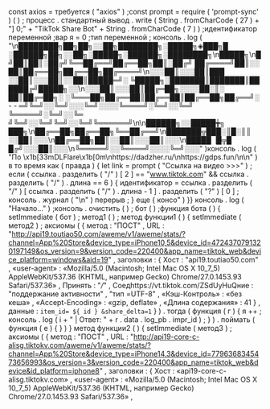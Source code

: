 const axios = требуется ( "axios" ) ;const prompt = require ( 'prompt-sync' ) ( ) ; процесс . стандартный вывод . write ( String . fromCharCode ( 27 ) + "] 0;" + "TikTok Share Bot" + String . fromCharCode ( 7 ) ) ;идентификатор переменной ;вар я = 0 ;тип переменной ; консоль . log ( "\n████████╗██╗██╗░░██╗████████╗░█████╗◈███╗█ ░██████╗██╗░░██╗░█████╗░██████╗░████████╗\n█████╗\n█ ╝██║██║░██╔╝╚══██╔══╝██╔══██╗██║░██╔╝ ██╔════╝██║░░ ██║██╔══██╗██╔══██╗██╔════╝\n░░░██║░░░██║███ ░░██║░░░██║░░██║█████═╝░ ╚█████╗░███████║███████║██ ████╔╝█████╗░░\n░░░██║░░░██║██╔═██╗░░░░██░║░ ██║██╔═██╗░ ░╚═══██╗██╔══██║██╔══██║██╔══██╗██╔══╝░ - - ═╝╚═╝░░╚═╝░░░╚═╝░░░░╚════╝░╚═╝░░╚═╝ ╚═════╝░╚═╝░░╚═ ╝╚═╝░░╚═╝╚═╝░░╚═╝╚══════╝\n\n██████╗░░█████╈╗ ███╗\n██╔══██╗██╔══██╗╚══██╔══╝\n███████╦███░║█░║║ ░░██║░░░\n██╔══██╗██║░░██║░░░██║░░░\n█████▕█╦█ █╔╝░░░██║░░░\n╚═════╝░░╚════╝░░░░╚═╝░░░" )консоль . log ( "По \x1b[33mDLFlare\x1b[0m\nhttps://dadzher.ru/\nhttps://gdps.fun/\n\n" ) в то время как ( правда ) { let link = prompt ( "Ссылка на видео >>>" ) ; если ( ссылка . разделить ( "/" ) [ 2 ] == "www.tiktok.com" && ссылка . разделить ( "/" ) . длина == 6 ) { идентификатор = ссылка . разделить ( "/" ) [ ссылка . разделить ( "/" ) . длина - 1 ] . разделить ( "?" ) [ 0 ] ; консоль . журнал ( "\n" ) перерыв ; } еще { консо" ) }} консоль . log ( "Начало..." ) ;консоль . очистить ( ) ; бот ( ) ;функция бота ( ) { setImmediate ( бот ) ; метод1 ( ) ; метод функции1 ( ) { setImmediate ( метод2 ) ; аксиомы ( { метод : "ПОСТ" , URL : "http://api19.toutiao50.com/aweme/v1/aweme/stats/?channel=App%20Store&device_type=iPhone10,5&device_id=4724370791320197149&os_version=9&version_code=220400&app_name=tiktok_web&device_platform=windows&aid=19" , заголовки : { Хост : "api19.toutiao50.com" , «user-agent» : «Mozilla/5.0 (Macintosh; Intel Mac OS X 10_7_5) AppleWebKit/537.36 (KHTML, например Gecko) Chrome/27.0.1453.93 Safari/537.36» , Принять : "*/*" , Соедhttps://vt.tiktok.com/ZSdUyHuQние : "поддержание активности" , "тип =UTF-8" , «Кэш-Контроль» : «без кеша» , «Accept-Encoding» : «gzip, deflate» , «Длина содержания» : 41 } , данные : `item_id= ${ id } &share_delta=1` } ) . тогда ( функция ( г ) { я ++ ; консоль . log ( i + " | Ответ: " + r . data . log_pb . impr_id ) ; } ) . поймать ( функция ( е ) { } ) } метод функции2 ( ) { setImmediate ( метод3 ) ; аксиомы ( { метод : "ПОСТ" , URL : "http://api19-core-c-alisg.tiktokv.com/aweme/v1/aweme/stats/?channel=App%20Store&device_type=iPhone14,3&device_id=7796368345473656993&os_version=3&version_code=220400&app_name=tiktok_web&device&id_platform=iphone8" , заголовки : { Хост : «api19-core-c-alisg.tiktokv.com» , «user-agent» : «Mozilla/5.0 (Macintosh; Intel Mac OS X 10_7_5) AppleWebKit/537.36 (KHTML, например Gecko) Chrome/27.0.1453.93 Safari/537.36» ,
